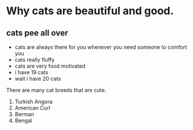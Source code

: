 # Why cats are beautiful and good.

## cats pee all over

- cats are always there for you whenever you need someone to comfort you
- cats really fluffy
- cats are very food motivated
- i have 19 cats
- wait i have 20 cats

There are many cat breeds that are cute.

1. Turkish Angora
2. American Curl
3. Berman
4. Bengal
